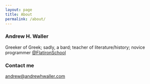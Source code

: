 ```yaml
---
layout: page
title: About
permalink: /about/
---
```

### Andrew H. Waller

Greeker of Greek; sadly, a bard; teacher of literature/history; novice programmer [@FlatironSchool](https://twitter.com/FlatironSchool)

### Contact me

[andrew@andrewhwaller.com](mailto:andrew@andrewhwaller.com)
